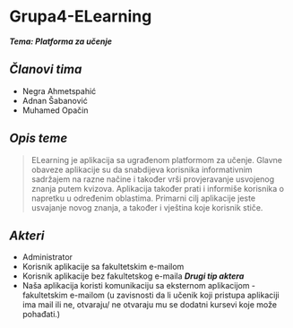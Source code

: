 # Grupa4-ELearning
***Tema: Platforma za učenje***

***Članovi tima*** 
-------------

- Negra Ahmetspahić
- Adnan Šabanović
- Muhamed Opačin

***Opis teme***
-------------
>ELearning je aplikacija sa ugrađenom platformom za učenje. Glavne obaveze aplikacije su da snabdijeva korisnika informativnim sadržajem na razne načine i također vrši provjeravanje usvojenog znanja putem kvizova. Aplikacija također prati i informiše korisnika o napretku u određenim oblastima. Primarni cilj aplikacije jeste usvajanje novog znanja, a također i vještina koje korisnik stiče.


***Akteri***
-------------
- Administrator
- Korisnik aplikacije sa fakultetskim e-mailom
- Korisnik aplikacije bez fakultetskog e-maila
***Drugi tip aktera***
- Naša aplikacija koristi komunikaciju sa eksternom aplikacijom - fakultetskim e-mailom (u zavisnosti da li učenik koji pristupa aplikaciji ima mail ili ne, otvaraju/ ne otvaraju mu se dodatni kursevi koje može pohađati.) 




